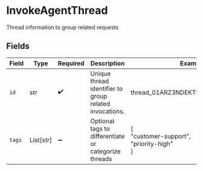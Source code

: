 # InvokeAgentThread

Thread information to group related requests


## Fields

| Field                                                  | Type                                                   | Required                                               | Description                                            | Example                                                |
| ------------------------------------------------------ | ------------------------------------------------------ | ------------------------------------------------------ | ------------------------------------------------------ | ------------------------------------------------------ |
| `id`                                                   | *str*                                                  | :heavy_check_mark:                                     | Unique thread identifier to group related invocations. | thread_01ARZ3NDEKTSV4RRFFQ69G5FAV                      |
| `tags`                                                 | List[*str*]                                            | :heavy_minus_sign:                                     | Optional tags to differentiate or categorize threads   | [<br/>"customer-support",<br/>"priority-high"<br/>]    |